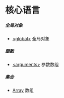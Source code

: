 # 核心语言

##### 全局对象

- [\<global\>](global.md) 全局对象

##### 函数

- [\<arguments\>](arguments.md) 参数数组

##### 集合

- [Array](Array.md) 数组